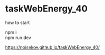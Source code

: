# taskWebEnergy_40

how to start

npm i <br>
npm run dev


https://noisekov.github.io/taskWebEnergy_40/
